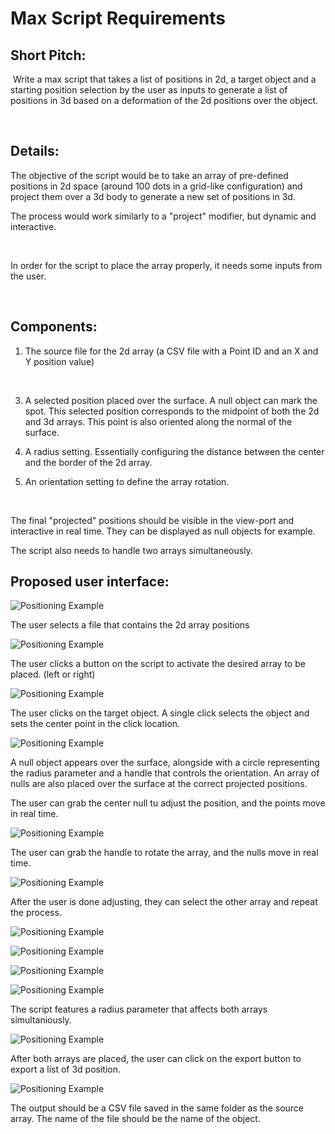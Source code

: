 # Max Script Requirements

## ​​Short Pitch:

​​ Write a max script that takes a list of positions in 2d, a target object and a starting position selection by the user as inputs to generate a list of positions in 3d based on a deformation of the 2d positions over the object.

​​  

## ​​Details:

​​The objective of the script would be to take an array of pre-defined positions in 2d space (around 100 dots in a grid-like configuration) and project them over a 3d body to generate a new set of positions in 3d.

​​The process would work similarly to a "project" modifier, but dynamic and interactive. 

​​  

​​In order for the script to place the array properly, it needs some inputs from the user.

​​  

## ​​Components:

1. ​​The source file for the 2d array (a CSV file with a Point ID and an X and Y position value)

​​  

3. ​​A selected position placed over the surface. A null object can mark the spot. This selected position corresponds to the midpoint of both the 2d and 3d arrays. This point is also oriented along the normal of the surface.

4. ​​A radius setting. Essentially configuring the distance between the center and the border of the 2d array.

5. ​​An orientation setting to define the array rotation.

​​  

​​The final "projected" positions should be visible in the view-port and interactive in real time. They can be displayed as null objects for example.

​​The script also needs to handle two arrays simultaneously.

## ​​Proposed user interface:

![Positioning Example](screenshots/1.png)

​​The user selects a file that contains the 2d array positions

![Positioning Example](screenshots/2.jpeg)

​​The user clicks a button on the script to activate the desired array to be placed. (left or right)

![Positioning Example](screenshots/3.png)

​​The user clicks on the target object. A single click selects the object and sets the center point in the click location.

![Positioning Example](screenshots/4.png)

​​A null object appears over the surface, alongside with a circle representing the radius parameter and a handle that controls the orientation. An array of nulls are also placed over the surface at the correct projected positions.

​​The user can grab the center null tu adjust the position, and the points move in real time.

![Positioning Example](screenshots/5.png)

​​The user can grab the handle to rotate the array, and the nulls move in real time.

![Positioning Example](screenshots/6.png)

​​After the user is done adjusting, they can select the other array and repeat the process.

![Positioning Example](screenshots/7.png)

![Positioning Example](screenshots/8.png)

![Positioning Example](screenshots/9.png)

![Positioning Example](screenshots/10.png)

​​The script features a radius parameter that affects both arrays simultaniously.

![Positioning Example](screenshots/11.png)

​​After both arrays are placed, the user can click on the export button to export a list of 3d position.

![Positioning Example](screenshots/12.png)

​​The output should be a CSV file saved in the same folder as the source array. The name of the file should be the name of the object. 

[1]: /ep/redirect/image?url=https%3A%2F%2Fpaper-attachments.dropbox.com%2Fs_79CE7879B6B45B81E2CE9F5E700FEB5A222E5A64FBE0C8A2E741EB88D509825B_1557279285664_1.png&hmac=kwvN%2Fa68lh8nhnVjz%2BZh%2BnC5nfobKAANLXVcTGJcpVo%3D
[2]: /ep/redirect/image?url=https%3A%2F%2Fpaper-attachments.dropbox.com%2Fs_79CE7879B6B45B81E2CE9F5E700FEB5A222E5A64FBE0C8A2E741EB88D509825B_1557279301533_0.jpg&hmac=HlXuGRe7p5kfXnYz7dla2TJTaOv0w%2FZEd0c0tgvBOTM%3D
[3]: /ep/redirect/image?url=https%3A%2F%2Fpaper-attachments.dropbox.com%2Fs_79CE7879B6B45B81E2CE9F5E700FEB5A222E5A64FBE0C8A2E741EB88D509825B_1557279309280_2.png&hmac=qXSXoUi%2B6DDHij6k1DlkM1kUBn3Q1ssuvJ4wak0BwUA%3D
[4]: /ep/redirect/image?url=https%3A%2F%2Fpaper-attachments.dropbox.com%2Fs_79CE7879B6B45B81E2CE9F5E700FEB5A222E5A64FBE0C8A2E741EB88D509825B_1557279314844_3.png&hmac=uNzvNiwqAR7rMHhYFDpbIk%2Bw4ggZ%2FyGkTUCIoKHaAaI%3D
[5]: /ep/redirect/image?url=https%3A%2F%2Fpaper-attachments.dropbox.com%2Fs_79CE7879B6B45B81E2CE9F5E700FEB5A222E5A64FBE0C8A2E741EB88D509825B_1557279332671_4.png&hmac=s%2F7qjaQPQzcpDYTRFXz4%2FxyIpmm23mOTS0kqTJ1baW4%3D
[6]: /ep/redirect/image?url=https%3A%2F%2Fpaper-attachments.dropbox.com%2Fs_79CE7879B6B45B81E2CE9F5E700FEB5A222E5A64FBE0C8A2E741EB88D509825B_1557279339494_5.png&hmac=7RvM59kDNF2g1yZOKMeEhb%2B3STNB2XP%2BxJaUfDGxYDU%3D
[7]: /ep/redirect/image?url=https%3A%2F%2Fpaper-attachments.dropbox.com%2Fs_79CE7879B6B45B81E2CE9F5E700FEB5A222E5A64FBE0C8A2E741EB88D509825B_1557279351098_6.png&hmac=YnDRh9i6fCn60So4t3c0ATsQB5GnEYfRxg%2FBo4S3LyM%3D
[8]: /ep/redirect/image?url=https%3A%2F%2Fpaper-attachments.dropbox.com%2Fs_79CE7879B6B45B81E2CE9F5E700FEB5A222E5A64FBE0C8A2E741EB88D509825B_1557279365028_7.png&hmac=ScOsQ9TT%2FM0m8%2FzkHMqHsIf30FfnF4qPuU43fF7xc70%3D
[9]: /ep/redirect/image?url=https%3A%2F%2Fpaper-attachments.dropbox.com%2Fs_79CE7879B6B45B81E2CE9F5E700FEB5A222E5A64FBE0C8A2E741EB88D509825B_1557279368371_8.png&hmac=Vp%2BsGc4xN9s0t9Jlzjhg9CUIBUBya3UmIPQMZkByL90%3D
[10]: /ep/redirect/image?url=https%3A%2F%2Fpaper-attachments.dropbox.com%2Fs_79CE7879B6B45B81E2CE9F5E700FEB5A222E5A64FBE0C8A2E741EB88D509825B_1557279371446_9.png&hmac=idbBczbdMTwYyrPevD7Fvs31SBB7doe1iyb6Y0Yx2UI%3D
[11]: /ep/redirect/image?url=https%3A%2F%2Fpaper-attachments.dropbox.com%2Fs_79CE7879B6B45B81E2CE9F5E700FEB5A222E5A64FBE0C8A2E741EB88D509825B_1557279379069_10.png&hmac=W0%2F6uY5Ph4DHswMCUdGIzPEAMpucNK%2BVfiELwQz%2F3Vc%3D
[12]: /ep/redirect/image?url=https%3A%2F%2Fpaper-attachments.dropbox.com%2Fs_79CE7879B6B45B81E2CE9F5E700FEB5A222E5A64FBE0C8A2E741EB88D509825B_1557279384771_11.png&hmac=s97ZpLEoQbV4zkhR4TWSLIy4brWnB4mEH76XUO8KEws%3D
